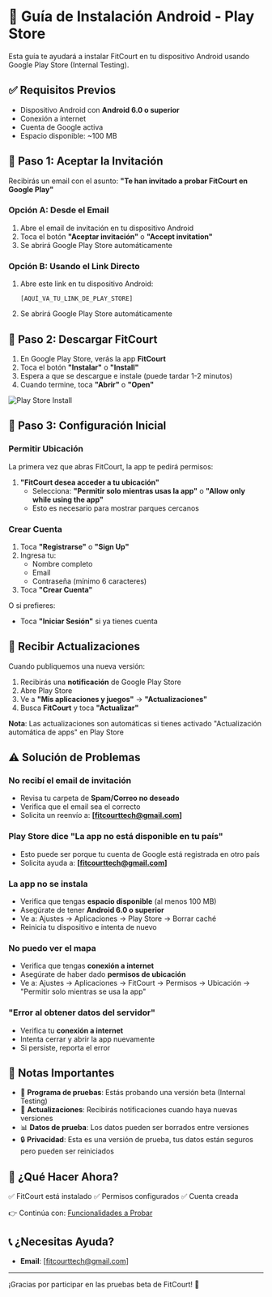 # 🤖 Guía de Instalación Android - Play Store

Esta guía te ayudará a instalar FitCourt en tu dispositivo Android usando Google Play Store (Internal Testing).

## ✅ Requisitos Previos

- Dispositivo Android con **Android 6.0 o superior**
- Conexión a internet
- Cuenta de Google activa
- Espacio disponible: ~100 MB

## 📧 Paso 1: Aceptar la Invitación

Recibirás un email con el asunto: **"Te han invitado a probar FitCourt en Google Play"**

### Opción A: Desde el Email

1. Abre el email de invitación en tu dispositivo Android
2. Toca el botón **"Aceptar invitación"** o **"Accept invitation"**
3. Se abrirá Google Play Store automáticamente

### Opción B: Usando el Link Directo

1. Abre este link en tu dispositivo Android:
   ```
   [AQUÍ_VA_TU_LINK_DE_PLAY_STORE]
   ```
2. Se abrirá Google Play Store automáticamente

## 📲 Paso 2: Descargar FitCourt

1. En Google Play Store, verás la app **FitCourt**
2. Toca el botón **"Instalar"** o **"Install"**
3. Espera a que se descargue e instale (puede tardar 1-2 minutos)
4. Cuando termine, toca **"Abrir"** o **"Open"**

![Play Store Install](https://play.google.com/intl/en_us/badges/static/images/badges/en_badge_web_generic.png)

## 🔐 Paso 3: Configuración Inicial

### Permitir Ubicación

La primera vez que abras FitCourt, la app te pedirá permisos:

1. **"FitCourt desea acceder a tu ubicación"**
   - Selecciona: **"Permitir solo mientras usas la app"** o **"Allow only while using the app"**
   - Esto es necesario para mostrar parques cercanos

### Crear Cuenta

1. Toca **"Registrarse"** o **"Sign Up"**
2. Ingresa tu:
   - Nombre completo
   - Email
   - Contraseña (mínimo 6 caracteres)
3. Toca **"Crear Cuenta"**

O si prefieres:

- Toca **"Iniciar Sesión"** si ya tienes cuenta

## 🔄 Recibir Actualizaciones

Cuando publiquemos una nueva versión:

1. Recibirás una **notificación** de Google Play Store
2. Abre Play Store
3. Ve a **"Mis aplicaciones y juegos"** → **"Actualizaciones"**
4. Busca **FitCourt** y toca **"Actualizar"**

**Nota**: Las actualizaciones son automáticas si tienes activado "Actualización automática de apps" en Play Store

## ⚠️ Solución de Problemas

### No recibí el email de invitación

- Revisa tu carpeta de **Spam/Correo no deseado**
- Verifica que el email sea el correcto
- Solicita un reenvío a: **[fitcourttech@gmail.com]**

### Play Store dice "La app no está disponible en tu país"

- Esto puede ser porque tu cuenta de Google está registrada en otro país
- Solicita ayuda a: **[fitcourttech@gmail.com]**

### La app no se instala

- Verifica que tengas **espacio disponible** (al menos 100 MB)
- Asegúrate de tener **Android 6.0 o superior**
- Ve a: Ajustes → Aplicaciones → Play Store → Borrar caché
- Reinicia tu dispositivo e intenta de nuevo

### No puedo ver el mapa

- Verifica que tengas **conexión a internet**
- Asegúrate de haber dado **permisos de ubicación**
- Ve a: Ajustes → Aplicaciones → FitCourt → Permisos → Ubicación → "Permitir solo mientras se usa la app"

### "Error al obtener datos del servidor"

- Verifica tu **conexión a internet**
- Intenta cerrar y abrir la app nuevamente
- Si persiste, reporta el error

## 📝 Notas Importantes

- 🧪 **Programa de pruebas**: Estás probando una versión beta (Internal Testing)
- 🔄 **Actualizaciones**: Recibirás notificaciones cuando haya nuevas versiones
- 📊 **Datos de prueba**: Los datos pueden ser borrados entre versiones
- 🔒 **Privacidad**: Esta es una versión de prueba, tus datos están seguros pero pueden ser reiniciados

## 🎯 ¿Qué Hacer Ahora?

✅ FitCourt está instalado
✅ Permisos configurados
✅ Cuenta creada

👉 Continúa con: [Funcionalidades a Probar](./funcionalidades.md)

## 📞 ¿Necesitas Ayuda?

- **Email**: [fitcourttech@gmail.com]

---

¡Gracias por participar en las pruebas beta de FitCourt! 🎉
